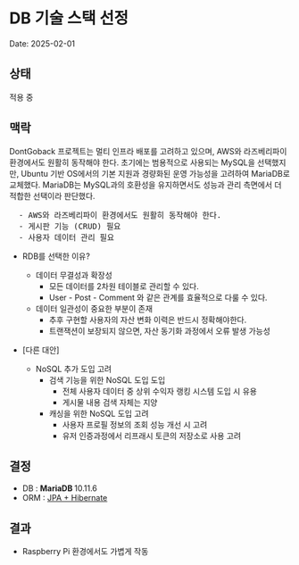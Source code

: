 # DB 기술 스택 선정

Date: 2025-02-01

## 상태

적용 중

## 맥락

DontGoback 프로젝트는 멀티 인프라 배포를 고려하고 있으며, AWS와 라즈베리파이 환경에서도 원활히 동작해야 한다.
초기에는 범용적으로 사용되는 MySQL을 선택했지만, Ubuntu 기반 OS에서의 기본 지원과 경량화된 운영 가능성을 고려하여 MariaDB로 교체했다.
MariaDB는 MySQL과의 호환성을 유지하면서도 성능과 관리 측면에서 더 적합한 선택이라 판단했다.

<pre>
  - AWS와 라즈베리파이 환경에서도 원활히 동작해야 한다.
  - 게시판 기능 (CRUD) 필요
  - 사용자 데이터 관리 필요
</pre>

- RDB를 선택한 이유?

  - 데이터 무결성과 확장성
    - 모든 데이터를 2차원 테이블로 관리할 수 있다.
    - User - Post - Comment 와 같은 관계를 효율적으로 다룰 수 있다.
  - 데이터 일관성이 중요한 부분이 존재
    - 추후 구현할 사용자의 자산 변화 이력은 반드시 정확해야한다.
    - 트랜잭션이 보장되지 않으면, 자산 동기화 과정에서 오류 발생 가능성

- [다른 대안]
  - NoSQL 추가 도입 고려
    - 검색 기능을 위한 NoSQL 도입 도입
      - 전체 사용자 데이터 중 상위 수익자 랭킹 시스템 도입 시 유용
      - 게시물 내용 검색 자체는 지양
    - 캐싱을 위한 NoSQL 도입 고려
      - 사용자 프로필 정보의 조회 성능 개선 시 고려
      - 유저 인증과정에서 리프래시 토큰의 저장소로 사용 고려

## 결정

- DB : <strong> MariaDB </strong> 10.11.6
- ORM : [JPA + Hibernate](link)

## 결과

- Raspberry Pi 환경에서도 가볍게 작동
